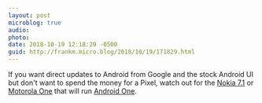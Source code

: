 ```yaml
---
layout: post
microblog: true
audio: 
photo: 
date: 2018-10-19 12:18:29 -0500
guid: http://frankm.micro.blog/2018/10/19/171829.html
---
```

If you want direct updates to Android from Google and the stock Android UI but don't want to spend the money for a Pixel, watch out for the [Nokia 7.1](https://www.techradar.com/reviews/hands-on-nokia-71) or [Motorola One](https://www.techradar.com/reviews/motorola-one) that will run [Android One](https://www.techradar.com/news/what-is-android-one). 
